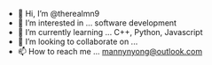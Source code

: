 - 👋 Hi, I’m @therealmn9
- 👀 I’m interested in ... software development
- 🌱 I’m currently learning ... C++, Python, Javascript
- 💞️ I’m looking to collaborate on ...
- 📫 How to reach me ... mannynyong@outlook.com

<!---
therealmn9/therealmn9 is a ✨ special ✨ repository because its `README.md` (this file) appears on your GitHub profile.
You can click the Preview link to take a look at your changes.
--->
